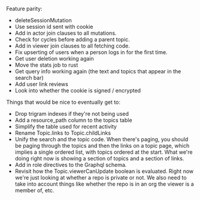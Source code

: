 Feature parity:
* deleteSessionMutation
* Use session id sent with cookie
* Add in actor join clauses to all mutations.
* Check for cycles before adding a parent topic.
* Add in viewer join clauses to all fetching code.
* Fix upserting of users when a person logs in for the first time.
* Get user deletion working again
* Move the stats job to rust
* Get query info working again (the text and topics that appear in the search bar)
* Add user link reviews
* Look into whether the cookie is signed / encrypted

Things that would be nice to eventually get to:
* Drop trigram indexes if they're not being used
* Add a resource_path column to the topics table
* Simplify the table used for recent activity
* Rename Topic.links to Topic.childLinks
* Unify the search and the topic code.  When there's paging, you should be paging through the topics and then the links on a topic page, which implies a single ordered list, with topics ordered at the start.  What we're doing right now is showing a section of topics and a section of links.
* Add in role directives to the Graphql schema.
* Revisit how the Topic.viewerCanUpdate boolean is evaluated.  Right now we're just looking at whether a repo is private or not.  We also need to take into account things like whether the repo is in an org the viewer is a member of, etc.
